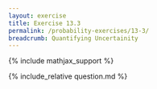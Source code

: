 ```yaml
---
layout: exercise
title: Exercise 13.3
permalink: /probability-exercises/13-3/
breadcrumb: Quantifying Uncertainity
---
```


{% include mathjax_support %}

<div><i class="arrow-up loader" data-chapter="probability-exercises" data-exercise="ex_3" data-rating="0"></i></div>
{% include_relative question.md %}

